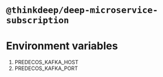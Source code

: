 # `@thinkdeep/deep-microservice-subscription`

# Environment variables
1. PREDECOS_KAFKA_HOST
1. PREDECOS_KAFKA_PORT
